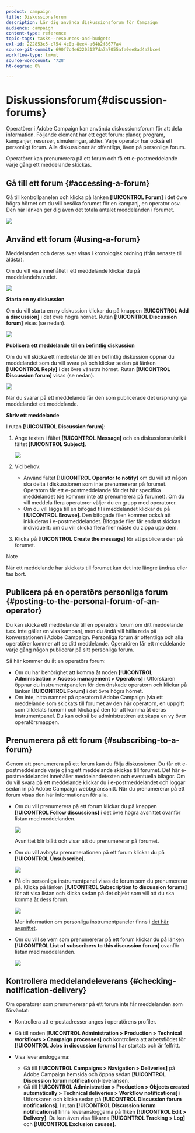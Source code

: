 ```yaml
---
product: campaign
title: Diskussionsforum
description: Lär dig använda diskussionsforum för Campaign
audience: campaign
content-type: reference
topic-tags: tasks--resources-and-budgets
exl-id: 222853c5-c754-4c0b-8ee4-a64b2f8677a4
source-git-commit: 690f7c4e62203127da7a7055afa0ee8ad4a2bce4
workflow-type: tm+mt
source-wordcount: '728'
ht-degree: 0%

---
```


# Diskussionsforum{#discussion-forums}

Operatörer i Adobe Campaign kan använda diskussionsforum för att dela information. Följande element har ett eget forum: planer, program, kampanjer, resurser, simuleringar, aktier. Varje operator har också ett personligt forum. Alla diskussioner är offentliga, även på personliga forum.

Operatörer kan prenumerera på ett forum och få ett e-postmeddelande varje gång ett meddelande skickas.

## Gå till ett forum {#accessing-a-forum}

Gå till kontrollpanelen och klicka på länken **[!UICONTROL Forum]** i det övre högra hörnet om du vill besöka forumet för en kampanj, en operator osv. Den här länken ger dig även det totala antalet meddelanden i forumet.

![](assets/mrm_forum_access_link.png)

## Använd ett forum {#using-a-forum}

Meddelanden och deras svar visas i kronologisk ordning (från senaste till äldsta).

Om du vill visa innehållet i ett meddelande klickar du på meddelandehuvudet.

![](assets/mrm_forum_expand_msg.png)

**Starta en ny diskussion**

Om du vill starta en ny diskussion klickar du på knappen **[!UICONTROL Add a discussion]** i det övre högra hörnet. Rutan **[!UICONTROL Discussion forum]** visas (se nedan).

![](assets/mrm_forum_new_thread.png)

**Publicera ett meddelande till en befintlig diskussion**

Om du vill skicka ett meddelande till en befintlig diskussion öppnar du meddelandet som du vill svara på och klickar sedan på länken **[!UICONTROL Reply]** i det övre vänstra hörnet. Rutan **[!UICONTROL Discussion forum]** visas (se nedan).

![](assets/mrm_forum_answer_msg.png)

När du svarar på ett meddelande får den som publicerade det ursprungliga meddelandet ett meddelande.

**Skriv ett meddelande**

I rutan **[!UICONTROL Discussion forum]**:

1. Ange texten i fältet **[!UICONTROL Message]** och en diskussionsrubrik i fältet **[!UICONTROL Subject]**.

   ![](assets/mrm_forum_edit_msg.png)

1. Vid behov:

   * Använd fältet **[!UICONTROL Operator to notify]** om du vill att någon ska delta i diskussionen som inte prenumererar på forumet. Operatorn får ett e-postmeddelande för det här specifika meddelandet (de kommer inte att prenumerera på forumet). Om du vill meddela flera operatorer väljer du en grupp med operatorer.
   * Om du vill lägga till en bifogad fil i meddelandet klickar du på **[!UICONTROL Browse]**. Den bifogade filen kommer också att inkluderas i e-postmeddelandet. Bifogade filer får endast skickas individuellt: om du vill skicka flera filer måste du zippa upp dem.

1. Klicka på **[!UICONTROL Create the message]** för att publicera den på forumet.

>[!NOTE]
>
>När ett meddelande har skickats till forumet kan det inte längre ändras eller tas bort.

## Publicera på en operatörs personliga forum {#posting-to-the-personal-forum-of-an-operator}

Du kan skicka ett meddelande till en operatörs forum om ditt meddelande t.ex. inte gäller en viss kampanj, men du ändå vill hålla reda på konversationen i Adobe Campaign. Personliga forum är offentliga och alla operatörer kommer att se ditt meddelande. Operatören får ett meddelande varje gång någon publicerar på sitt personliga forum.

Så här kommer du åt en operatörs forum:

* Om du har behörighet att komma åt noden **[!UICONTROL Administration > Access management > Operators]** i Utforskaren öppnar du instrumentpanelen för den önskade operatorn och klickar på länken **[!UICONTROL Forum]** i det övre högra hörnet.
* Om inte, hitta namnet på operatorn i Adobe Campaign (via ett meddelande som skickats till forumet av den här operatorn, en uppgift som tilldelats honom) och klicka på den för att komma åt deras instrumentpanel. Du kan också be administratören att skapa en vy över operatörsmappen.

## Prenumerera på ett forum {#subscribing-to-a-forum}

Genom att prenumerera på ett forum kan du följa diskussioner. Du får ett e-postmeddelande varje gång ett meddelande skickas till forumet. Det här e-postmeddelandet innehåller meddelandetexten och eventuella bilagor. Om du vill svara på ett meddelande klickar du i e-postmeddelandet och loggar sedan in på Adobe Campaign webbgränssnitt. När du prenumererar på ett forum visas den här informationen för alla.

* Om du vill prenumerera på ett forum klickar du på knappen **[!UICONTROL Follow discussions]** i det övre högra avsnittet ovanför listan med meddelanden.

   ![](assets/mrm_forum_subscribe.png)

   Avsnittet blir blått och visar att du prenumererar på forumet.

* Om du vill avbryta prenumerationen på ett forum klickar du på **[!UICONTROL Unsubscribe]**.

   ![](assets/mrm_forum_unsubscribe.png)

* På din personliga instrumentpanel visas de forum som du prenumererar på. Klicka på länken **[!UICONTROL Subscription to discussion forums]** för att visa listan och klicka sedan på det objekt som vill att du ska komma åt dess forum.

   ![](assets/platform_dashboard_operator_subscr_forums.png)

   Mer information om personliga instrumentpaneler finns i [det här avsnittet](../../platform/using/access-management-operators.md).

* Om du vill se vem som prenumererar på ett forum klickar du på länken **[!UICONTROL List of subscribers to this discussion forum]** ovanför listan med meddelanden.

   ![](assets/mrm_forum_subscribers.png)

## Kontrollera meddelandeleverans {#checking-notification-delivery}

Om operatorer som prenumererar på ett forum inte får meddelanden som förväntat:

* Kontrollera att e-postadresser anges i operatörens profiler.
* Gå till noden **[!UICONTROL Administration > Production > Technical workflows > Campaign processes]** och kontrollera att arbetsflödet för **[!UICONTROL Jobs in discussion forums]** har startats och är felfritt.
* Visa leveransloggarna:

   * Gå till **[!UICONTROL Campaigns > Navigation > Deliveries]** på Adobe Campaign hemsida och öppna sedan **[!UICONTROL Discussion forum notification]**-leveransen.
   * Gå till **[!UICONTROL Administration > Production > Objects created automatically > Technical deliveries > Workflow notifications]** i Utforskaren och klicka sedan på **[!UICONTROL Discussion forum notifications]**.
   I rutan **[!UICONTROL Discussion forum notifications]** finns leveransloggarna på fliken **[!UICONTROL Edit > Delivery]**. Du kan även visa flikarna **[!UICONTROL Tracking > Log]** och **[!UICONTROL Exclusion causes]**.
